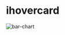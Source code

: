 # ihovercard
![bar-chart](https://github.com/YASHAVARDHAN-SG/ihovercard/assets/137524620/49e3ab7b-86ba-4bb7-92ed-0cdac4bb0acd)
